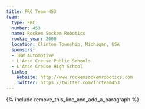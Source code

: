 ```yaml
---
title: FRC Team 453
team:
  type: FRC
  number: 453
  name: Rockem Sockem Robotics
  rookie_year: 2000
  location: Clinton Township, Michigan, USA
  sponsors:
  - TRW Automotive
  - L'Anse Creuse Public Schools
  - L'Anse Creuse High School
  links:
    Website: http://www.rockemsockemrobotics.com
    Twitter: https://twitter.com/frcteam453
---
```


{% include remove_this_line_and_add_a_paragraph %}